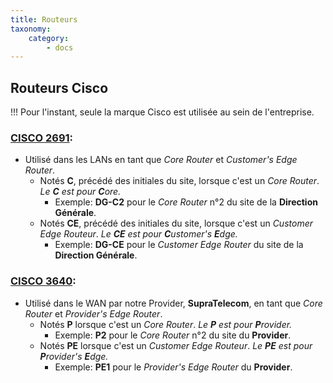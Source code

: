 ```yaml
---
title: Routeurs
taxonomy:
    category:
        - docs
---
```


## Routeurs Cisco

!!! Pour l'instant, seule la marque Cisco est utilisée au sein de l'entreprise.

### [CISCO 2691](https://www.cnet.com/products/cisco-2691-router-rack-mountable-series/specs/):

* Utilisé dans les LANs en tant que *Core Router* et *Customer's Edge Router*.
	* Notés **C**, précédé des initiales du site, lorsque c'est un *Core Router*. *Le **C** est pour **C**ore.*
		* Exemple: **DG-C2** pour le *Core Router* n°2 du site de la **Direction Générale**.
	* Notés **CE**, précédé des initiales du site, lorsque c'est un *Customer Edge Routeur*. *Le **CE** est pour **C**ustomer's  **E**dge.*
		* Exemple: **DG-CE** pour le *Customer Edge Router* du site de la **Direction Générale**.

### [CISCO 3640](https://www.cnet.com/products/cisco-3640-ethernet-fast-ethernet-router-series/specs/):

* Utilisé dans le WAN par notre Provider, **SupraTelecom**, en tant que *Core Router* et *Provider's Edge Router*.
	* Notés **P** lorsque c'est un *Core Router*. *Le **P** est pour **P**rovider.*
    	* Exemple: **P2** pour le *Core Router* n°2 du site du **Provider**.
	* Notés **PE** lorsque c'est un *Customer Edge Routeur*. *Le **PE** est pour **P**rovider's **E**dge.*
    	* Exemple: **PE1** pour le *Provider's Edge Router* du **Provider**.
